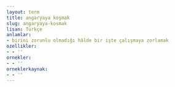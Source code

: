 ```yaml
---
layout: term
title: angaryaya koşmak
slug: angaryaya-kosmak
lisan: Türkçe
anlamlar:
- birini zorunlu olmadığı hâlde bir işte çalışmaya zorlamak
ozellikler:
- - ''
ornekler:
- - ''
orneklerkaynak:
- - ''
---
```

